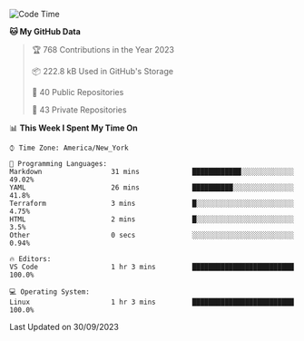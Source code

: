 <!--START_SECTION:waka-->
![Code Time](http://img.shields.io/badge/Code%20Time-218%20hrs%2025%20mins-blue)

**🐱 My GitHub Data** 

> 🏆 768 Contributions in the Year 2023
 > 
> 📦 222.8 kB Used in GitHub's Storage 
 > 
> 📜 40 Public Repositories 
 > 
> 🔑 43 Private Repositories  
 > 
📊 **This Week I Spent My Time On** 

```text
⌚︎ Time Zone: America/New_York

💬 Programming Languages: 
Markdown                 31 mins             ████████████░░░░░░░░░░░░░   49.02% 
YAML                     26 mins             ██████████░░░░░░░░░░░░░░░   41.8% 
Terraform                3 mins              █░░░░░░░░░░░░░░░░░░░░░░░░   4.75% 
HTML                     2 mins              █░░░░░░░░░░░░░░░░░░░░░░░░   3.5% 
Other                    0 secs              ░░░░░░░░░░░░░░░░░░░░░░░░░   0.94%

🔥 Editors: 
VS Code                  1 hr 3 mins         █████████████████████████   100.0%

💻 Operating System: 
Linux                    1 hr 3 mins         █████████████████████████   100.0%

```


 Last Updated on 30/09/2023
<!--END_SECTION:waka-->